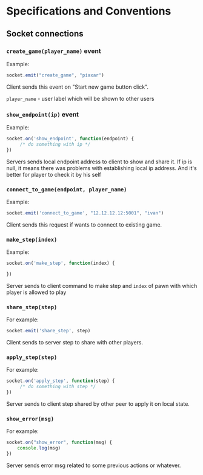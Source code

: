 # Specifications and Conventions

## Socket connections

### `create_game(player_name)` event

Example:

```js
socket.emit("create_game", "piaxar")
```

Client sends this event on "Start new game button click". 

`player_name` - user label which will be shown to other users

### `show_endpoint(ip)` event

Example:

```js
socket.on('show_endpoint', function(endpoint) {
     /* do something with ip */
})
```

Servers sends local endpoint address to client to show and share it. 
If ip is null, it means there was problems with establishing local ip address. And it's better for player to check it by his self

### `connect_to_game(endpoint, player_name)`

Example:

```js
socket.emit('connect_to_game', "12.12.12.12:5001", "ivan")
```

Client sends this request if wants to connect to existing game.

### `make_step(index)`


Example:

```js
socket.on('make_step', function(index) {

})
```

Server sends to client command to make step and `index` of pawn with which player is allowed to play


### `share_step(step)`

For example:

```js
socket.emit('share_step', step)
```

Client sends to server step to share with other players.


### `apply_step(step)`

For example:

```js
socket.on('apply_step', function(step) {
     /* do something with step */
})
```

Server sends to client step shared by other peer to apply it on local state.


### `show_error(msg)`

For example:

```js
socket.on("show_error", function(msg) {
    console.log(msg)
})
```

Server sends error msg related to some previous actions or whatever.